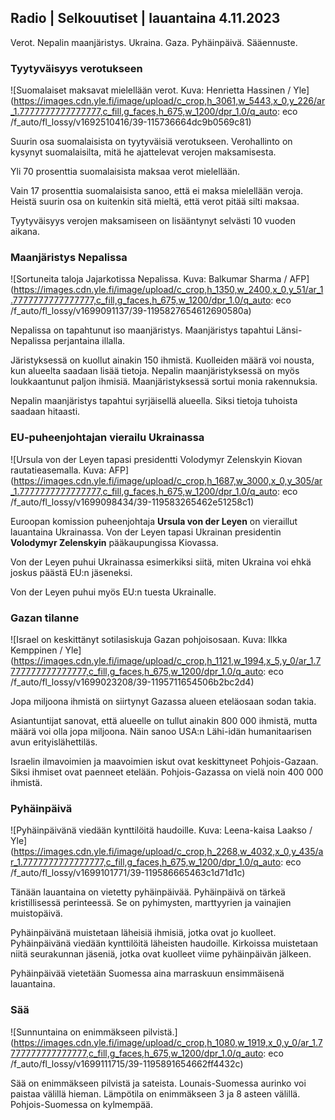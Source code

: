 ## Radio \| Selkouutiset \| lauantaina 4.11.2023

Verot. Nepalin maanjäristys. Ukraina. Gaza. Pyhäinpäivä. Sääennuste.

### Tyytyväisyys verotukseen

![Suomalaiset maksavat mielellään verot. Kuva: Henrietta Hassinen / Yle](https://images.cdn.yle.fi/image/upload/c_crop,h_3061,w_5443,x_0,y_226/ar_1.7777777777777777,c_fill,g_faces,h_675,w_1200/dpr_1.0/q_auto: eco /f_auto/fl_lossy/v1692510416/39-115736664dc9b0569c81)

Suurin osa suomalaisista on tyytyväisiä verotukseen. Verohallinto on kysynyt suomalaisilta, mitä he ajattelevat verojen maksamisesta.

Yli 70 prosenttia suomalaisista maksaa verot mielellään.

Vain 17 prosenttia suomalaisista sanoo, että ei maksa mielellään veroja. Heistä suurin osa on kuitenkin sitä mieltä, että verot pitää silti maksaa.

Tyytyväisyys verojen maksamiseen on lisääntynyt selvästi 10 vuoden aikana.

### Maanjäristys Nepalissa

![Sortuneita taloja Jajarkotissa Nepalissa. Kuva: Balkumar Sharma / AFP](https://images.cdn.yle.fi/image/upload/c_crop,h_1350,w_2400,x_0,y_51/ar_1.7777777777777777,c_fill,g_faces,h_675,w_1200/dpr_1.0/q_auto: eco /f_auto/fl_lossy/v1699091137/39-1195827654612690580a)

Nepalissa on tapahtunut iso maanjäristys. Maanjäristys tapahtui Länsi-Nepalissa perjantaina illalla.

Järistyksessä on kuollut ainakin 150 ihmistä. Kuolleiden määrä voi nousta, kun alueelta saadaan lisää tietoja. Nepalin maanjäristyksessä on myös loukkaantunut paljon ihmisiä. Maanjäristyksessä sortui monia rakennuksia.

Nepalin maanjäristys tapahtui syrjäisellä alueella. Siksi tietoja tuhoista saadaan hitaasti.

### EU-puheenjohtajan vierailu Ukrainassa

![Ursula von der Leyen tapasi presidentti Volodymyr Zelenskyin Kiovan rautatieasemalla. Kuva: AFP](https://images.cdn.yle.fi/image/upload/c_crop,h_1687,w_3000,x_0,y_305/ar_1.7777777777777777,c_fill,g_faces,h_675,w_1200/dpr_1.0/q_auto: eco /f_auto/fl_lossy/v1699098434/39-119583265462e51258c1)

Euroopan komission puheenjohtaja **Ursula von der Leyen** on vieraillut lauantaina Ukrainassa. Von der Leyen tapasi Ukrainan presidentin **Volodymyr Zelenskyin** pääkaupungissa Kiovassa.

Von der Leyen puhui Ukrainassa esimerkiksi siitä, miten Ukraina voi ehkä joskus päästä EU:n jäseneksi.

Von der Leyen puhui myös EU:n tuesta Ukrainalle.

### Gazan tilanne

![Israel on keskittänyt sotilasiskuja Gazan pohjoisosaan. Kuva: Ilkka Kemppinen / Yle](https://images.cdn.yle.fi/image/upload/c_crop,h_1121,w_1994,x_5,y_0/ar_1.7777777777777777,c_fill,g_faces,h_675,w_1200/dpr_1.0/q_auto: eco /f_auto/fl_lossy/v1699023208/39-1195711654506b2bc2d4)

Jopa miljoona ihmistä on siirtynyt Gazassa alueen eteläosaan sodan takia.

Asiantuntijat sanovat, että alueelle on tullut ainakin 800 000 ihmistä, mutta määrä voi olla jopa miljoona. Näin sanoo USA:n Lähi-idän humanitaarisen avun erityislähettiläs.

Israelin ilmavoimien ja maavoimien iskut ovat keskittyneet Pohjois-Gazaan. Siksi ihmiset ovat paenneet etelään. Pohjois-Gazassa on vielä noin 400 000 ihmistä.

### Pyhäinpäivä

![Pyhäinpäivänä viedään kynttilöitä haudoille. Kuva: Leena-kaisa Laakso / Yle](https://images.cdn.yle.fi/image/upload/c_crop,h_2268,w_4032,x_0,y_435/ar_1.7777777777777777,c_fill,g_faces,h_675,w_1200/dpr_1.0/q_auto: eco /f_auto/fl_lossy/v1699101771/39-119586665463c1d71d1c)

Tänään lauantaina on vietetty pyhäinpäivää. Pyhäinpäivä on tärkeä kristillisessä perinteessä. Se on pyhimysten, marttyyrien ja vainajien muistopäivä.

Pyhäinpäivänä muistetaan läheisiä ihmisiä, jotka ovat jo kuolleet. Pyhäinpäivänä viedään kynttilöitä läheisten haudoille. Kirkoissa muistetaan niitä seurakunnan jäseniä, jotka ovat kuolleet viime pyhäinpäivän jälkeen.

Pyhäinpäivää vietetään Suomessa aina marraskuun ensimmäisenä lauantaina.

### Sää

![Sunnuntaina on enimmäkseen pilvistä.](https://images.cdn.yle.fi/image/upload/c_crop,h_1080,w_1919,x_0,y_0/ar_1.7777777777777777,c_fill,g_faces,h_675,w_1200/dpr_1.0/q_auto: eco /f_auto/fl_lossy/v1699111715/39-1195891654662ff4432c)

Sää on enimmäkseen pilvistä ja sateista. Lounais-Suomessa aurinko voi paistaa välillä hieman. Lämpötila on enimmäkseen 3 ja 8 asteen välillä. Pohjois-Suomessa on kylmempää.
